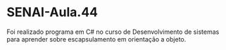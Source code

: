 # SENAI-Aula.44
<p>Foi realizado programa em C# no curso de Desenvolvimento de sistemas para aprender sobre escapsulamento em orientação a objeto.</p>
